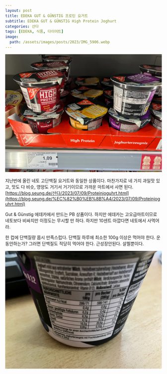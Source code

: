 ```yaml
---
layout: post
title: EDEKA GUT & GÜNSTIG 프로틴 요거트
subtitle: EDEKA GUT & GÜNSTIG High Protein Joghurt
categories: 산다
tags: [EDEKA, 식품, 다이어트]
image:
  path: /assets/images/posts/2023/IMG_5906.webp
---
```


![](/assets/images/posts/2023/IMG_5906.webp)

지난번에 올린 네토 고단백질 요거트와 동일한 상품이다. 마찬가지로 네 가지 과일맛 있고, 맛도 다 비슷, 영양도 거기서 거기이므로 가까운 마트에서 사면 된다.\
[https://blog.seung.de/산다/2023/07/09/Proteinjoguhrt.html](https://blog.seung.de/%EC%82%B0%EB%8B%A4/2023/07/09/Proteinjoguhrt.html)

Gut & Günstig 에데카에서 만드는 PB 상품이다. 하지만 에데카는 고오급마트이므로 네토보다 비싸지만 이정도는 무시할 만 하다. 하지만 10센트 아깝다면 네토에서 사먹어라.

한 컵에 단백질량 몹시 만족스럽다. 단백질 하루에 최소한 100g 이상은 먹어야 한다. 운동안하는가? 그러면 단백질도 적당히 먹어야 한다. 근성장안된다. 살찔뿐이다.

![](/assets/images/posts/2023/IMG_5909.webp)

